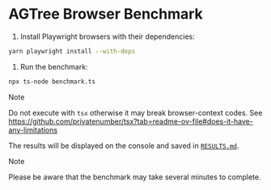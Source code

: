 # AGTree Browser Benchmark

1. Install Playwright browsers with their dependencies:

```sh
yarn playwright install --with-deps
```

1. Run the benchmark:

```sh
npx ts-node benchmark.ts
```

> [!NOTE]
> Do not execute with `tsx` otherwise it may break browser-context codes.
> See https://github.com/privatenumber/tsx?tab=readme-ov-file#does-it-have-any-limitations

The results will be displayed on the console and saved in [`RESULTS.md`][results].

> [!NOTE]
> Please be aware that the benchmark may take several minutes to complete.

[results]: ./RESULTS.md
